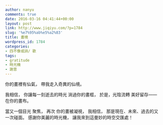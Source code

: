 ```yaml
---
author: nanyu
comments: true
date: 2016-03-16 04:41:44+00:00
layout: post
link: http://www.jiqiyu.com/?p=1784
slug: '%e7%95%ab%e5%a2%83'
title: 畫境
wordpress_id: 1784
categories:
- 四不像或詩/ 歌
tags:
- gratitude
- 時光機
- 謝意
---
```


你的畫裡有仙氣，
帶我走入奇異的仙境。

我相信，
你讓每一刻逝去的時光
淌過你的畫框，
於是，光陰流轉
美好留存——
在你的畫布。

當又一個目光
聚焦，
再次
你的畫被凝視，
我相信，
那是現在、未來、過去的又一次碰面。
感謝你美麗的時光機，
讓我來到這曼妙的時空交匯處！
